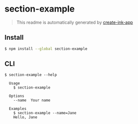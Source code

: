 # section-example

> This readme is automatically generated by [create-ink-app](https://github.com/vadimdemedes/create-ink-app)

## Install

```bash
$ npm install --global section-example
```

## CLI

```
$ section-example --help

  Usage
    $ section-example

  Options
    --name  Your name

  Examples
    $ section-example --name=Jane
    Hello, Jane
```
